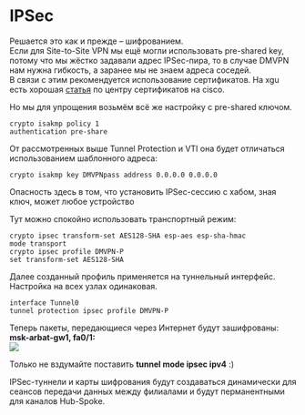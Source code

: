 # IPSec

Решается это как и прежде – шифрованием.  
Если для Site-to-Site VPN мы ещё могли использовать pre-shared key, потому что мы жёстко задавали адрес IPSec-пира, то в случае DMVPN нам нужна гибкость, а заранее мы не знаем адреса соседей.  
В связи с этим рекомендуется использование сертификатов. На xgu есть хорошая [статья](http://xgu.ru/wiki/Центр_сертификатов_на_маршрутизаторе_Cisco) по центру сертификатов на cisco.

Но мы для упрощения возьмём всё же настройку с pre-shared ключом.

```text
crypto isakmp policy 1
authentication pre-share
```

От рассмотренных выше Tunnel Protection и VTI она будет отличаться использованием шаблонного адреса:

```text
crypto isakmp key DMVPNpass address 0.0.0.0 0.0.0.0
```

Опасность здесь в том, что установить IPSec-сессию с хабом, зная ключ, может любое устройство

Тут можно спокойно использовать транспортный режим:

```text
crypto ipsec transform-set AES128-SHA esp-aes esp-sha-hmac
mode transport
crypto ipsec profile DMVPN-P
set transform-set AES128-SHA
```

Далее созданный профиль применяется на туннельный интерфейс. Настройка на всех узлах одинаковая.

```text
interface Tunnel0
tunnel protection ipsec profile DMVPN-P
```

Теперь пакеты, передающиеся через Интернет будут зашифрованы:  
**msk-arbat-gw1, fa0/1:**  
![](http://img-fotki.yandex.ru/get/4137/83739833.23/0_abc08_c40a5b25_XXL.jpg)

Только не вздумайте поставить **tunnel mode ipsec ipv4** :\)

IPSec-туннели и карты шифрования будут создаваться динамически для сеансов передачи данных между филиалами и будут перманентными для каналов Hub-Spoke.

